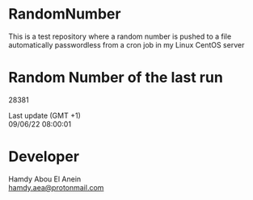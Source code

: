 # RandomNumber    
This is a test repository where a random number is pushed to a file automatically passwordless from a cron job in my Linux CentOS server    
# Random Number of the last run   
28381
      
Last update (GMT +1)    
09/06/22 08:00:01
# Developer    
Hamdy Abou El Anein   
hamdy.aea@protonmail.com

